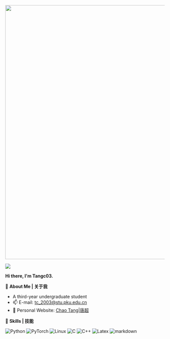 <p align="center">
    <!-- https://github.com/DenverCoder1/readme-typing-svg -->
    <img width="800" src="https://readme-typing-svg.demolab.com?font=LXGW+WenKai+TC&size=22&pause=1000&duration=3000&center=true&vCenter=true&random=false&width=600&lines=Welcome+to+my+GitHub+profile+page!;欢迎来到我的 GitHub 主页！" />
</p>

![](https://komarev.com/ghpvc/?username=tangc03)

**Hi there, I'm Tangc03.**

:tangerine: **About Me | 关于我**

- A third-year undergraduate student
- :mailbox: E-mail: tc_2003@stu.pku.edu.cn
- :custard: Personal Website: [Chao Tang|唐超](https://tangc03.github.io)

:tea: **Skills | 技能**

![Python](https://img.shields.io/badge/Python-FFD43B?style=for-the-badge&logo=python&logoColor=blue)
![PyTorch](https://img.shields.io/badge/PyTorch-EE4C2C?style=for-the-badge&logo=pytorch&logoColor=white)
![Linux](https://img.shields.io/badge/Linux-FCC624?style=for-the-badge&logo=linux&logoColor=black)
![C](https://img.shields.io/badge/C-00599C?style=for-the-badge&logo=c&logoColor=white)
![C++](https://img.shields.io/badge/C%2B%2B-00599C?style=for-the-badge&logo=c%2B%2B&logoColor=white)
![Latex](https://img.shields.io/badge/LaTeX-47A141?style=for-the-badge&logo=LaTeX&logoColor=white)
![markdown](https://img.shields.io/badge/Markdown-000000?style=for-the-badge&logo=markdown&logoColor=white)

<!--
<picture>
  <source media="(prefers-color-scheme: dark)" srcset="https://raw.githubusercontent.com/tangc03/tangc03/output/github-contribution-grid-snake-dark.svg">
  <source media="(prefers-color-scheme: light)" srcset="https://raw.githubusercontent.com/tangc03/tangc03/output/github-contribution-grid-snake.svg">
  <img src="https://raw.githubusercontent.com/tangc03/tangc03/output/github-contribution-grid-snake.svg" alt="GitHub Contribution Snake">
</picture>
-->

<!--
[![Top Langs](https://github-readme-stats.vercel.app/api/top-langs/?username=tangc03)](https://github.com/anuraghazra/github-readme-stats)

**Tangc03/TangC03** is a ✨ _special_ ✨ repository because its `README.md` (this file) appears on your GitHub profile.

Here are some ideas to get you started:

- 🔭 I’m currently working on ...
- 🌱 I’m currently learning ...
- 👯 I’m looking to collaborate on ...
- 🤔 I’m looking for help with ...
- 💬 Ask me about ...
- 📫 How to reach me: ...
- 😄 Pronouns: ...
- ⚡ Fun fact: ...
-->
